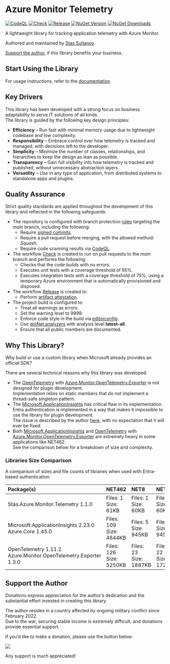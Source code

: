 # Azure Monitor Telemetry 

[![CodeQL](https://github.com/stas-sultanov/azure-monitor-telemetry/actions/workflows/github-code-scanning/codeql/badge.svg)](https://github.com/stas-sultanov/azure-monitor-telemetry/actions/workflows/github-code-scanning/codeql)
[![Check](https://github.com/stas-sultanov/azure-monitor-telemetry/actions/workflows/check.yml/badge.svg)](https://github.com/stas-sultanov/azure-monitor-telemetry/actions/workflows/check.yml)
[![Release](https://github.com/stas-sultanov/azure-monitor-telemetry/actions/workflows/release.yml/badge.svg)](https://github.com/stas-sultanov/azure-monitor-telemetry/actions/workflows/release.yml)
[![NuGet Version](https://img.shields.io/nuget/v/Stas.Azure.Monitor.Telemetry)](https://www.nuget.org/packages/Stas.Azure.Monitor.Telemetry)
[![NuGet Downloads](https://img.shields.io/nuget/dt/Stas.Azure.Monitor.Telemetry)](https://www.nuget.org/packages/Stas.Azure.Monitor.Telemetry)

A lightweight library for tracking application telemetry with Azure Monitor.

Authored and maintained by [Stas Sultanov][linked_in_profile].

[Support the author](#support-the-author), if this library benefits your business.

## Start Using the Library

For usage instructions, refer to the [documentation](/doc/readme.md).

## Key Drivers

This library has been developed with a strong focus on business adaptability to serve IT solutions of all kinds.<br/>
The library is guided by the following key design principles:

- **Efficiency** – Run fast with minimal memory usage due to lightweight codebase and low complexity.
- **Responsibility** – Embrace control over how telemetry is tracked and managed, with decisions left to the developer.
- **Simplicity** – Minimize the number of classes, relationships, and hierarchies to keep the design as lean as possible.
- **Transparency** – Gain full visibility into how telemetry is tracked and published, without unnecessary abstraction layers.
- **Versatility** – Use in any type of application, from distributed systems to standalone apps and plugins.

## Quality Assurance

Strict quality standards are applied throughout the development of this library and reflected in the following safeguards:

- The repository is configured with branch protection [rules][github_docs_rule_sets] targeting the *main* branch, including the following:
  - Require [signed commits][github_docs_verified_commit].
  - Require a pull request before merging, with the allowed method: *Squash*.
  - Require code scanning results via [CodeQL][github_workflow_code_ql].
- The workflow [Check][github_workflow_check] is created to run on pull requests to the *main* branch and performs the following:
  - Checks that the code builds with no errors.
  - Executes unit tests with a coverage threshold of 95%.
  - Executes integration tests with a coverage threshold of 75%, using a temporary Azure environment that is automatically provisioned and disposed.
- The workflow [Release][github_workflow_release] is created to:
  - Perform [artifact attestation][github_docs_artifact_attestations].
- The project build is configured to:
  - Treat all warnings as errors.
  - Set the warning level to 9999.
  - Enforce code style in the build via [editorconfig](/.editorconfig).
  - Use [dotNet analyzers][dot_net_analyzers] with analysis level **latest-all**.
  - Ensure that all public members are documented.

## Why This Library?

Why build or use a custom library when Microsoft already provides an official SDK?

There are several technical reasons why this library was developed:

- The [OpenTelemetry][nuget_open_telemetry] with [Azure.Monitor.OpenTelemetry.Exporter][nuget_azure_monitor_opentelemetry_exporter] is not designed for plugin development.<br/>
  Implementation relies on static members that do not implement a thread-safe singleton pattern.
- The [Microsoft.ApplicationInsights][nuget_app_insights__2_23] has critical flaw in its implementation.<br/>
  Entra authentication is implemented in a way that makes it impossible to use the library for plugin development.<br/>
  The issue is described by the author [here][app_insights_issue_auth], with no expectation that it will ever be fixed.
- Both [Microsoft.ApplicationInsights][nuget_app_insights__2_23] and [OpenTelemetry][nuget_open_telemetry] with [Azure.Monitor.OpenTelemetry.Exporter][nuget_azure_monitor_opentelemetry_exporter] are extremely heavy in some applications like NET462.<br/>
  See the comparison below for a breakdown of size and complexity.

### Libraries Size Comparison

A comparison of sizes and file counts of libraries when used with Entra-based authentication:

| **Package(s)**                                                      | **NET462**                  | **NET8**                   | **NET9**                   |
| :------------------------------------------------------------------ | :-------------------------- | :------------------------- | :------------------------- |
| Stas.Azure.Monitor.Telemetry 1.1.0                                  | Files: 1<br/>Size: 61KB     | Files: 1<br/>Size: 60KB    | Files: 1<br/>Size: 60KB    |
| Microsoft.ApplicationInsights 2.23.0<br/>Azure.Core 1.45.0          | Files: 109<br/>Size: 4644KB | Files: 5<br/>Size: 945KB   | Files: 5<br/>Size: 945KB   |
| OpenTelemetry 1.11.2<br/>Azure.Monitor.OpenTelemetry.Exporter 1.3.0 | Files: 126<br/>Size: 5250KB | Files: 23<br/>Size: 1887KB | Files: 22<br/>Size: 1728KB |

## Support the Author

Donations express appreciation for the author’s dedication and the substantial effort invested in creating this library.

The author resides in a country affected by ongoing military conflict since February 2022.<br/>
Due to the war, securing stable income is extremely difficult, and donations provide essential support.

If you’d like to make a donation, please use the button below:

[![](https://www.paypalobjects.com/en_US/i/btn/btn_donate_LG.gif)](https://www.paypal.com/cgi-bin/webscr?cmd=_s-xclick&hosted_button_id=K2DPD6J3DJ2FN)

Any support is much appreciated!

[app_insights_issue_auth]: https://github.com/microsoft/ApplicationInsights-dotnet/issues/2945
[dot_net_analyzers]: https://learn.microsoft.com/dotnet/fundamentals/code-analysis/overview
[github_docs_rule_sets]: https://docs.github.com/repositories/configuring-branches-and-merges-in-your-repository/managing-rulesets/about-rulesets
[github_docs_verified_commit]: https://docs.github.com/authentication/managing-commit-signature-verification
[github_docs_artifact_attestations]: https://docs.github.com/actions/security-for-github-actions/using-artifact-attestations
[github_workflow_code_ql]: https://github.com/stas-sultanov/azure-monitor-telemetry/actions/workflows/github-code-scanning/codeql
[github_workflow_check]: https://github.com/stas-sultanov/azure-monitor-telemetry/actions/workflows/check.yml
[github_workflow_release]: https://github.com/stas-sultanov/azure-monitor-telemetry/actions/workflows/release.yml
[linked_in_profile]: https://www.linkedin.com/in/stas-sultanov
[nuget_app_insights__2_23]: https://www.nuget.org/packages/Microsoft.ApplicationInsights/2.23.0
[nuget_azure_monitor_opentelemetry_exporter]: https://www.nuget.org/packages/Azure.Monitor.OpenTelemetry.Exporter
[nuget_open_telemetry]: https://www.nuget.org/packages/OpenTelemetry
